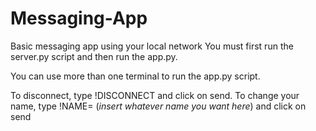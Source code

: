 # Messaging-App
Basic messaging app using your local network
You must first run the server.py script and then run the app.py.

You can use more than one terminal to run the app.py script. 

To disconnect, type !DISCONNECT and click on send.
To change your name, type !NAME= (*insert whatever name you want here*) and click on send
